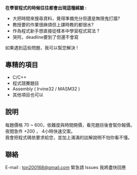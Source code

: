 ﻿<b>在學習程式的時候往往都會出現這種經驗 :</b>
* 大把時間來搜尋資料，覺得準備充分但還是無限鬼打牆?  
* 教授要的作業很麻煩但上課時教的都很水?  
* 作為程式新手想直接從樣本中學習程式寫法 ?  
* 哭阿，deadline要到了但還不會寫  

如果遇到這些問題，我可以幫您解決 !
## 專精的項目
+ C/C++
+ 程式競賽題目
+ Assembly ( Irvine32 / MASM32 )
+ 其他項目也可以

## 說明
每題價格 70 ~ 600，依難度與時間開價，看完題目後會幫你報價。  
夜間急件 +200 ， 4小時快速交案。  
我會把程式碼依要求給您，並加上滿滿的註解說明不怕你看不懂。  

## 聯絡
E-mail : ton200168@gmail.com
緊急請 Issues 我將盡快回應


